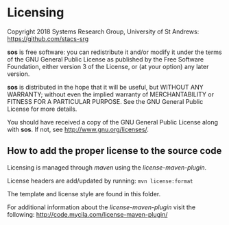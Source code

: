 # Licensing

Copyright 2018 Systems Research Group, University of St Andrews:
<https://github.com/stacs-srg>

**sos** is free software: you can redistribute it and/or modify it under the terms of the GNU General Public
License as published by the Free Software Foundation, either version 3 of the License, or (at your option) any later
version.

**sos** is distributed in the hope that it will be useful, but WITHOUT ANY WARRANTY; without even the implied
warranty of MERCHANTABILITY or FITNESS FOR A PARTICULAR PURPOSE. See the GNU General Public License for more details.

You should have received a copy of the GNU General Public License along with **sos**. If not, see
http://www.gnu.org/licenses/.


## How to add the proper license to the source code

Licensing is managed through *maven* using the *license-maven-plugin*.

License headers are add/updated by running: `mvn license:format`

The template and license style are found in this folder.

For additional information about the *license-maven-plugin* visit the following: http://code.mycila.com/license-maven-plugin/
